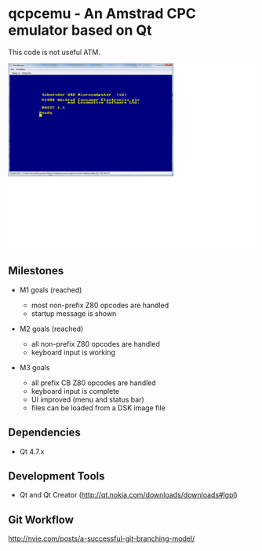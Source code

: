 qcpcemu - An Amstrad CPC emulator based on Qt
=============================================

This code is not useful ATM.

![screenshot M2](https://github.com/cloose/qcpcemu/raw/develop/images/qcpcemu-M2.png)

Milestones
----------

* M1 goals (reached)

  * most non-prefix Z80 opcodes are handled
  * startup message is shown

* M2 goals (reached)

  * all non-prefix Z80 opcodes are handled
  * keyboard input is working

* M3 goals

  * all prefix CB Z80 opcodes are handled
  * keyboard input is complete
  * UI improved (menu and status bar)
  * files can be loaded from a DSK image file
  
Dependencies
------------

* Qt 4.7.x

Development Tools
-----------------

* Qt and Qt Creator (http://qt.nokia.com/downloads/downloads#lgpl)

Git Workflow
------------

http://nvie.com/posts/a-successful-git-branching-model/
